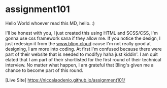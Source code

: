 # assignment101
Hello World
whoever read this MD, hello. :)

I'll be honest with you, I just created this using HTML and SCSS/CSS, I'm gonna use css framework sana if they allow me. 
If you notice the design, I just redesign it from the www.bling.cloud cause I'm not really good at designing,
I am more into coding. At first I'm confused because there were part of their website that is needed to modifyy haha just kiddin'.
I am quit elated that I am part of their shortlisted for the first round of their technical interview. No matter what happen, I am grateful 
that Bling's given me a chance to become part of this round.

[Live Site]
https://niccalaodenio.github.io/assignment101/
